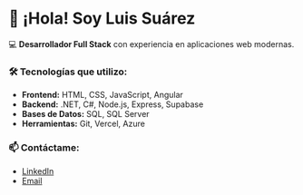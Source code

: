 # 👋 ¡Hola! Soy Luis Suárez

💻 **Desarrollador Full Stack** con experiencia en aplicaciones web modernas.

### 🛠 Tecnologías que utilizo:
- **Frontend:** HTML, CSS, JavaScript, Angular
- **Backend:** .NET, C#, Node.js, Express, Supabase
- **Bases de Datos:** SQL, SQL Server
- **Herramientas:** Git, Vercel, Azure

### 📫 Contáctame:
- [LinkedIn](https://linkedin.com/in/lsuarezroque)
- [Email](mailto:luisantonio1493@gmail.com)
